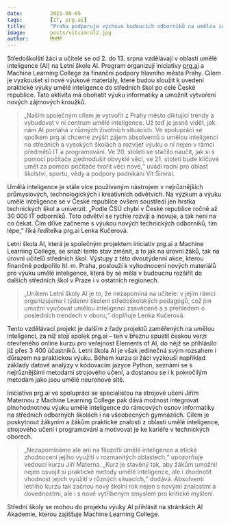 ```yaml
---
date:         2021-08-05
tags:         [IT, prg.ai]
title:        "Praha podporuje výchovu budoucích odborníků na umělou inteligenci"
image: 	      posts/vitsimral2.jpg
author:       MHMP
---
```


Středoškolští žáci a učitelé se od 2. do 13. srpna vzdělávají v oblasti umělé inteligence (AI) na Letní škole AI. Program organizují iniciativy [prg.ai](https://prg.ai/) a Machine Learning College za finanční podpory hlavního města Prahy. Cílem je vyzkoušet si nové výukové materiály, které budou sloužit k uvedení praktické výuky umělé inteligence do středních škol po celé České republice. Tato aktivita má obohatit výuku informatiky a umožnit vytvoření nových zájmových kroužků.

> „Naším společným cílem je vytvořit z Prahy město diktující trendy a vybudovat v ní centrum umělé inteligence. Už teď je jasně vidět, jak nám AI pomáhá v různých životních situacích. Ve spolupráci se spolkem prg.ai chceme zvýšit zájem absolventů o umělou inteligenci na středních a vysokých školách a rozvíjet výuku o ní nejen v rámci předmětů IT a programování. Ve 20. století se stačilo naučit, jak si s pomocí počítače zjednodušit obvyklé věci, ve 21. století bude klíčové umět za pomoci počítače tvořit věci nové,“ uvádí radní pro oblast školství, sportu, vědy a podpory podnikání Vít Šimral. 

Umělá inteligence je stále více používaným nástrojem v nejrůznějších průmyslových, technologických i kreativních odvětvích. Na výzkum a výuku umělé inteligence se v České republice ovšem soustředí jen hrstka technických škol a univerzit. „Podle ČSÚ chybí v České republice ročně až 30 000 IT odborníků. Toto odvětví se rychle rozvíjí a inovuje, a tak není na co čekat. Čím dříve začneme s výukou nových technických odborníků, tím lépe,“ říká ředitelka prg.ai Lenka Kučerová.

Letní škola AI, která je společným projektem iniciativ prg.ai a Machine Learning College, se snaží tento stav změnit, a to jak na úrovni žáků, tak na úrovni učitelů středních škol. Výstupy z této dvoutýdenní akce, kterou finančně podpořilo hl. m. Praha, poslouží k vyhodnocení nových materiálů pro výuku umělé inteligence, která by se měla v budoucnu rozšířit do dalších středních škol v Praze i v ostatních regionech.

> „Unikem Letní školy AI je to, že nezapomíná na učitele: v jejím rámci organizujeme i týdenní školení středoškolských pedagogů, což jim umožní vyučovat umělou inteligenci zasvěceně a s přehledem o posledních trendech v oboru,“ doplňuje Lenka Kučerová. 

Tento vzdělávací projekt je dalším z řady projektů zaměřených na umělou inteligenci, za níž stojí spolek prg.ai – ten v březnu spustil českou verzi otevřeného online kurzu pro veřejnost Elements of AI, do nějž se přihlásilo již přes 3 400 účastníků. Letní škola AI je však jedinečná svým rozsahem i důrazem na praktickou výuku. Během kurzu si žáci vyzkouší například základy datové analýzy v kódovacím jazyce Python, seznámí se s nejrůznějšími metodami strojového učení, a dostanou se i k pokročilým metodám jako jsou umělé neuronové sítě. 

Iniciativa prg.ai ve spolupráci se specialistou na strojové učení Jiřím Maternou z Machine Learning College pak dává možnost integrovat plnohodnotnou výuku umělé inteligence do rámcových osnov informatiky na středních odborných školách i na všeobecných gymnáziích. Cílem je poskytnout žákyním a žákům praktické znalosti z oblasti umělé inteligence, strojového učení i programování a motivovat je ke kariéře v technických oborech.

> „Nezapomínáme ale ani na filozofii umělé inteligence a etické zhodnocení jejího využití v rozmanitých oblastech,“ upozorňuje vedoucí kurzu Jiří Materna. „Kurz je stavěný tak, aby žákům umožnil nejen osvojit si praktické metody umělé inteligence, ale i zhodnotit vhodnost jejich využití v různých situacích,“ dodává. Absolventi letního kurzu tak začnou nový školní rok nejen s novými znalostmi a dovednostmi, ale i s nově vytříbeným smyslem pro kritické myšlení.

Střední školy se mohou do projektu výuky AI přihlásit na stránkách AI Akademie, kterou zajišťuje Machine Learning College.
